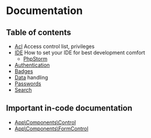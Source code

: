 Documentation
=============

Table of contents
-----------------

- [Acl](acl.md) Access control list, privileges
- [IDE](IDE/) How to set your IDE for best development comfort
  - [PhpStorm](IDE/PhpStorm.md)
- [Authentication](authentication.md)
- [Badges](badges.md)
- [Data](data.md) handling
- [Passwords](password.md)
- [Search](search.md)

Important in-code documentation
-------------------------------

- [App\Components\Control](https://github.com/KhanovaSkola/khanovaskola-v3/blob/master/app/components/Control.php#L13-L26)
- [App\Components\FormControl](https://github.com/KhanovaSkola/khanovaskola-v3/blob/master/app/components/FormControl.php#L11-L19)
